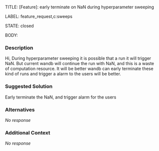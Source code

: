 TITLE:
[Feature]: early terminate on NaN during hyperparameter sweeping

LABEL:
feature_request,c:sweeps

STATE:
closed

BODY:
### Description

Hi,
During hyperparameter sweeping it is possible that a run it will trigger NaN. But current wandb will continue the run with NaN, and this is a waste of computation resource. It will be better wandb can early terminate these kind of runs and trigger a alarm to the users will be better.

### Suggested Solution

Early terminate the  NaN, and trigger alarm for the users

### Alternatives

_No response_

### Additional Context

_No response_

